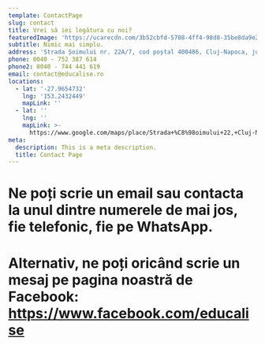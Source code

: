 ```yaml
---
template: ContactPage
slug: contact
title: Vrei să iei legătura cu noi?
featuredImage: 'https://ucarecdn.com/3b52cbfd-5708-4ff4-98d8-35be8da9e225/'
subtitle: Nimic mai simplu.
address: 'Strada Șoimului nr. 22A/7, cod poștal 400486, Cluj-Napoca, jud. Cluj'
phone: 0040 - 752 387 614
phone2: 0040 - 744 441 619
email: contact@educalise.ro
locations:
  - lat: '-27.9654732'
    lng: '153.2432449'
    mapLink: ''
  - lat: ''
    lng: ''
    mapLink: >-
      https://www.google.com/maps/place/Strada+%C8%98oimului+22,+Cluj-Napoca+400000/@46.757911,23.5929233,17z/data=!3m1!4b1!4m5!3m4!1s0x47490c2d44a40ac3:0x510a041e46b88cff!8m2!3d46.757911!4d23.595112
meta:
  description: This is a meta description.
  title: Contact Page
---
```

# Ne poți scrie un email sau contacta la unul dintre numerele de mai jos, fie telefonic, fie pe WhatsApp. 





# Alternativ, ne poți oricând scrie un mesaj pe pagina noastră de Facebook: https://www.facebook.com/educalise
